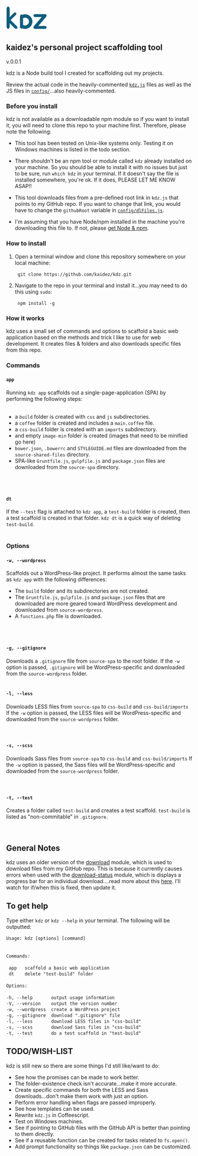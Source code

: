 # ![Alt text](logo-kdz.png)
## kaidez's personal project scaffolding tool
v.0.0.1

kdz is a Node build tool I created for scaffolding out my projects.

Review the actual code in the heavily-commented [`kdz.js`](https://github.com/kaidez/kdz/blob/master/kdz.js) files as well as the JS files in [`config/`](https://github.com/kaidez/kdz/tree/master/config)...also heavily-commented.

### Before you install
kdz is not available as a downloadable npm module so if you want to install it, you will need to clone this repo to your machine first. Therefore, please note the following:

* This tool has been tested on Unix-like systems only. Testing it on Windows machines is listed in the todo section.

* There shouldn't be an npm tool or module called `kdz` already installed on your machine. So you should be able to install it with no issues but just to be sure, run `which kdz` in your terminal. If it doesn't say the file is installed somewhere, you're ok.  If it does, PLEASE LET ME KNOW ASAP!!

* This tool downloads files from a pre-defined root link in `kdz.js` that points to my GitHub repo. If you want to change that link, you would have to change the `githubRoot` variable in [`config/dlFiles.js`](https://github.com/kaidez/kdz/blob/master/config/dlFiles.js).

* I'm assuming that you have Node/npm installed in the machine you're downloading this file to. If not, please [get Node & npm](https://nodejs.org/download/).

### How to install
1. Open a terminal window and clone this repository somewhere on your local machine:

        git clone https://github.com/kaidez/kdz.git

2. Navigate to the repo in your terminal and install it...you may need to do this using `sudo`:

        npm install -g

### How it works
kdz uses a small set of commands and options to scaffold a basic web application based on the methods and trick I like to use for web development. It creates files & folders and also downloads specific files from this repo.

### Commands

#### `app`
Running `kdz app` scaffolds out a single-page-application (SPA) by performing the following steps:
<br />
<br />

* a `build` folder is created with `css` and `js` subdirectories.
* a `coffee` folder is created and includes a `main.coffee` file.
* a `css-build` folder is created with an `imports` subdirectory.
* and empty `image-min` folder is created (images that need to be minified go here)
* `bower.json`, `.bowerrc` and `STYLEGUIDE.md` files are downloaded from the `source-shared-files` directory.
* SPA-like `Gruntfile.js`, `gulpfile.js` and `package.json` files are downloaded from the `source-spa` directory.
<br />
<br />

#### `dt`
If the `--test` flag is attached to `kdz app`, a `test-build` folder is created, then a test scaffold is created in that folder. `kdz dt` is a quick way of deleting `test-build`.
<br />
<br />

### Options

#### `-w, --wordpress`
Scaffolds out a WordPress-like project.  It performs almost the same tasks as `kdz app` with the following differences:

* The `build` folder and its subdirectories are not created.
* The `Gruntfile.js`, `gulpfile.js` and `package.json` files that are downloaded are more geared toward WordPress development and downloaded from `source-wordpress`.
* A `functions.php` file is downloaded.
<br />
<br />

#### `-g, --gitignore`
Downloads a `.gitignore` file from `source-spa` to the root folder. If the `-w` option is passed, `.gitignore` will be WordPress-specific and downloaded from the `source-wordpress` folder.
<br />
<br />

#### `-l, --less`
Downloads LESS files from `source-spa` to `css-build` and `css-build/imports` If the `-w` option is passed, the LESS files will be WordPress-specific and downloaded from the `source-wordpress` folder.
<br />  
<br />

#### `-s, --scss`
Downloads Sass files from `source-spa` to `css-build` and `css-build/imports` If the `-w` option is passed, the Sass files will be WordPress-specific and downloaded from the `source-wordpress` folder.
<br />  
<br />

#### `-t, --test`
Creates a folder called `test-build` and creates a test scaffold. `test-build` is listed as "non-commitable" in `.gitignore`.
<br />  
<br />

## General Notes
kdz uses an older version of the [download](https://www.npmjs.com/package/download) module, which is used to download files from my GitHub repo. This is because it currently causes errors when used with the [download-status](https://www.npmjs.com/package/download-status) module, which is displays a progress bar for an individual download....read more about this [here](https://github.com/kevva/download/issues/45). I'll watch for if/when this is fixed, then update it.

## To get help
Type either `kdz` or `kdz --help` in your terminal.  The following will be outputted:

    Usage: kdz [options] [command]


    Commands:

     app   scaffold a basic web application
     dt    delete "test-build" folder

    Options:

    -h, --help       output usage information
    -V, --version    output the version number
    -w, --wordpress  create a WordPress project
    -g, --gitignore  download ".gitignore" file
    -l, --less       download LESS files in "css-build"
    -s, --scss       download Sass files in "css-build"
    -t, --test       do a test scaffold in "test-build"


## TODO/WISH-LIST
kdz is still new so there are some things I'd still like/want to do:
* See how the promises can be made to work better.
* The folder-existence check isn't accurate...make it more accurate.
* Create specific commands for both the LESS and Sass downloads...don't make them work with just an option.
* Perform error handling when flags are passed improperly.
* See how templates can be used.
* Rewrite `kdz.js` in Coffeescript.
* Test on Windows machines.
* See if pointing to GitHub files with the GitHub API is better than pointing to them directly.
* See if a reusable function can be created for tasks related to `fs.open()`.
* Add prompt functionality so things like `package.json` can be customized.
